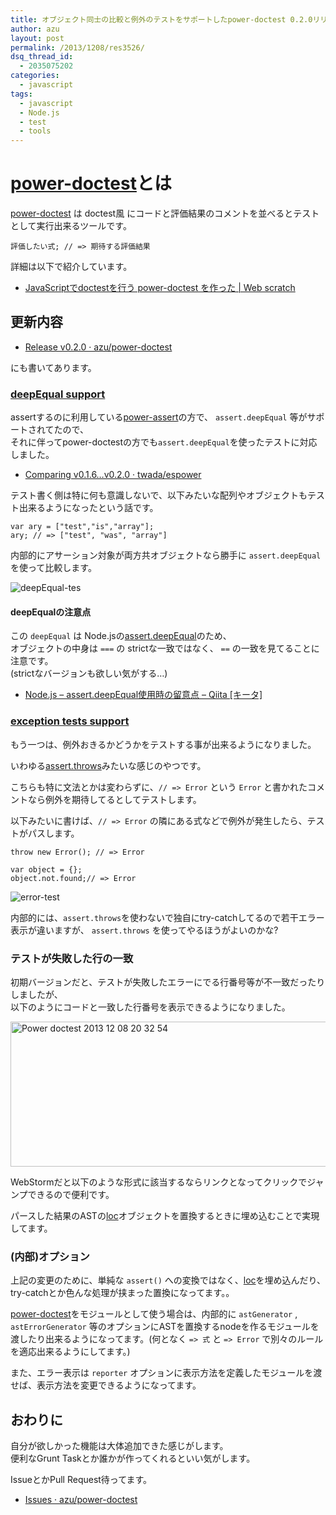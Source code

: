 ```yaml
---
title: オブジェクト同士の比較と例外のテストをサポートしたpower-doctest 0.2.0リリース
author: azu
layout: post
permalink: /2013/1208/res3526/
dsq_thread_id:
  - 2035075202
categories:
  - javascript
tags:
  - javascript
  - Node.js
  - test
  - tools
---
```

# [power-doctest][1]とは

[power-doctest][1] は doctest風 にコードと評価結果のコメントを並べるとテストとして実行出来るツールです。

    評価したい式; // => 期待する評価結果
    

詳細は以下で紹介しています。

*   [JavaScriptでdoctestを行う power-doctest を作った | Web scratch][2]

## 更新内容

*   [Release v0.2.0 · azu/power-doctest][3]

にも書いてあります。

### [deepEqual support][4]

assertするのに利用している[power-assert][5]の方で、 `assert.deepEqual` 等がサポートされてたので、  
それに伴ってpower-doctestの方でも`assert.deepEqual`を使ったテストに対応しました。

*   [Comparing v0.1.6&#8230;v0.2.0 · twada/espower][6]

テスト書く側は特に何も意識しないで、以下みたいな配列やオブジェクトもテスト出来るようになったという話です。

    var ary = ["test","is","array"];
    ary; // => ["test", "was", "array"]
    

内部的にアサーション対象が両方共オブジェクトなら勝手に `assert.deepEqual` を使って比較します。

![deepEqual-tes][7]

#### deepEqualの注意点

この `deepEqual` は Node.jsの[assert.deepEqual][8]のため、  
オブジェクトの中身は `===` の strictな一致ではなく、 `==` の一致を見てることに注意です。  
(strictなバージョンも欲しい気がする…)

*   [Node.js &#8211; assert.deepEqual使用時の留意点 &#8211; Qiita [キータ]][9]

### [exception tests support][10]

もう一つは、例外おきるかどうかをテストする事が出来るようになりました。

いわゆる[assert.throws][11]みたいな感じのやつです。

こちらも特に文法とかは変わらずに、`// => Error` という `Error` と書かれたコメントなら例外を期待してるとしてテストします。

以下みたいに書けば、`// => Error` の隣にある式などで例外が発生したら、テストがパスします。

    throw new Error(); // => Error
    
    var object = {};
    object.not.found;// => Error
    

![error-test][12]

内部的には、`assert.throws`を使わないで独自にtry-catchしてるので若干エラー表示が違いますが、 `assert.throws` を使ってやるほうがよいのかな?

### テストが失敗した行の一致

初期バージョンだと、テストが失敗したエラーにでる行番号等が不一致だったりしましたが、  
以下のようにコードと一致した行番号を表示できるようになりました。

<img src="https://efcl.info/wp-content/uploads/2013/12/power-doctest-2013-12-08-20-32-54.jpg" alt="Power doctest 2013 12 08 20 32 54" title="power-doctest] 2013-12-08 20-32-54.jpg" border="0" width="600" height="232" />

WebStormだと以下のような形式に該当するならリンクとなってクリックでジャンプできるので便利です。



パースした結果のASTの[loc][13]オブジェクトを置換するときに埋め込むことで実現してます。

### (内部)オプション

上記の変更のために、単純な `assert()` への変換ではなく、[loc][13]を埋め込んだり、try-catchとか色んな処理が挟まった置換になってます。。

[power-doctest][1]をモジュールとして使う場合は、内部的に `astGenerator` , `astErrorGenerator` 等のオプションにASTを置換するnodeを作るモジュールを渡したり出来るようになってます。(何となく `=> 式` と `=> Error` で別々のルールを適応出来るようにしてます。)

また、エラー表示は `reporter` オプションに表示方法を定義したモジュールを渡せば、表示方法を変更できるようになってます。

## おわりに

自分が欲しかった機能は大体追加できた感じがします。  
便利なGrunt Taskとか誰かが作ってくれるといい気がします。

IssueとかPull Request待ってます。

*   [Issues · azu/power-doctest][14]

 [1]: https://github.com/azu/power-doctest "azu/power-doctest"
 [2]: https://efcl.info/2013/1201/res3494/ "JavaScriptでdoctestを行う power-doctest を作った | Web scratch"
 [3]: https://github.com/azu/power-doctest/releases/tag/0.2.0 "Release v0.2.0 · azu/power-doctest"
 [4]: https://github.com/azu/power-doctest/issues/1 "deepEqual support"
 [5]: https://github.com/twada/power-assert "power-assert"
 [6]: https://github.com/twada/espower/compare/v0.1.6...v0.2.0 "Comparing v0.1.6...v0.2.0 · twada/espower"
 [7]: http://gyazo.com/ab0667e9cd2aed9e2ecbfc8b31a4740b.gif
 [8]: http://nodejs.org/api/assert.html#assert_assert_deepequal_actual_expected_message "assert.deepEqual"
 [9]: http://qiita.com/ishisak@github/items/011a7cd4df8bdb15ccaa "Node.js - assert.deepEqual使用時の留意点 - Qiita [キータ]"
 [10]: https://github.com/azu/power-doctest/pull/2 "exception tests support"
 [11]: http://nodejs.org/api/assert.html#assert_assert_throws_block_error_message "assert.throws"
 [12]: http://gyazo.com/0c2bbc62f796288e94ddb3344581eb63.gif
 [13]: http://esprima.org/doc/ "loc"
 [14]: https://github.com/azu/power-doctest/issues?state=closed "Issues · azu/power-doctest"
